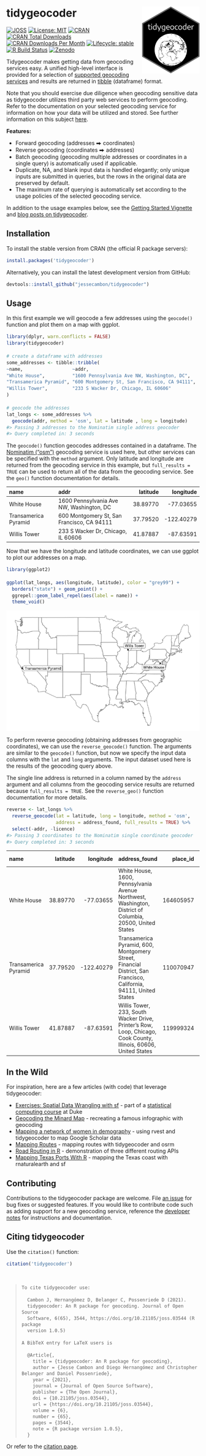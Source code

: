 
<!-- README.md is generated from README.Rmd. Please edit that file directly and reknit -->

# tidygeocoder<a href='https://jessecambon.github.io/tidygeocoder/'><img src="man/figures/tidygeocoder_hex.png" align="right" width="150"/></a>

<!-- badges: start -->

[![JOSS](https://joss.theoj.org/papers/10.21105/joss.03544/status.svg)](https://doi.org/10.21105/joss.03544)
[![License:
MIT](https://img.shields.io/badge/License-MIT-yellow.svg)](https://github.com/jessecambon/tidygeocoder/blob/master/LICENSE.md)
[![CRAN](https://www.r-pkg.org/badges/version/tidygeocoder)](https://cran.r-project.org/package=tidygeocoder)
[![CRAN Total
Downloads](http://cranlogs.r-pkg.org/badges/grand-total/tidygeocoder)](https://CRAN.R-project.org/package=tidygeocoder)
[![CRAN Downloads Per
Month](http://cranlogs.r-pkg.org/badges/tidygeocoder)](https://cran.r-project.org/package=tidygeocoder)
[![Lifecycle:
stable](https://img.shields.io/badge/lifecycle-stable-brightgreen.svg)](https://lifecycle.r-lib.org/articles/stages.html#stable)
[![R Build
Status](https://github.com/jessecambon/tidygeocoder/workflows/R-CMD-check/badge.svg)](https://github.com/jessecambon/tidygeocoder/actions?workflow=R-CMD-check)
[![Zenodo](https://zenodo.org/badge/DOI/10.5281/zenodo.5627341.svg)](https://doi.org/10.5281/zenodo.5627341)
<!-- badges: end -->

Tidygeocoder makes getting data from geocoding services easy. A unified
high-level interface is provided for a selection of [supported geocoding
services](https://jessecambon.github.io/tidygeocoder/articles/geocoder_services.html)
and results are returned in [tibble](https://tibble.tidyverse.org/)
(dataframe) format.

Note that you should exercise due diligence when geocoding sensitive
data as tidygeocoder utilizes third party web services to perform
geocoding. Refer to the documentation on your selected geocoding service
for information on how your data will be utilized and stored. See
further information on this subject
[here](https://jessecambon.github.io/tidygeocoder/articles/geocoder_services.html#data-privacy).

**Features:**

-   Forward geocoding (addresses ⮕ coordinates)
-   Reverse geocoding (coordinates ⮕ addresses)
-   Batch geocoding (geocoding multiple addresses or coordinates in a
    single query) is automatically used if applicable.
-   Duplicate, NA, and blank input data is handled elegantly; only
    unique inputs are submitted in queries, but the rows in the original
    data are preserved by default.
-   The maximum rate of querying is automatically set according to the
    usage policies of the selected geocoding service.

In addition to the usage examples below, see the [Getting Started
Vignette](https://jessecambon.github.io/tidygeocoder/articles/tidygeocoder.html)
and [blog posts on
tidygeocoder](https://jessecambon.github.io/tag/tidygeocoder).

## Installation

To install the stable version from CRAN (the official R package
servers):

``` r
install.packages('tidygeocoder')
```

Alternatively, you can install the latest development version from
GitHub:

``` r
devtools::install_github("jessecambon/tidygeocoder")
```

## Usage

In this first example we will geocode a few addresses using the
`geocode()` function and plot them on a map with ggplot.

``` r
library(dplyr, warn.conflicts = FALSE)
library(tidygeocoder)

# create a dataframe with addresses
some_addresses <- tibble::tribble(
~name,                  ~addr,
"White House",          "1600 Pennsylvania Ave NW, Washington, DC",
"Transamerica Pyramid", "600 Montgomery St, San Francisco, CA 94111",     
"Willis Tower",         "233 S Wacker Dr, Chicago, IL 60606"                                  
)

# geocode the addresses
lat_longs <- some_addresses %>%
  geocode(addr, method = 'osm', lat = latitude , long = longitude)
#> Passing 3 addresses to the Nominatim single address geocoder
#> Query completed in: 3 seconds
```

The `geocode()` function geocodes addresses contained in a dataframe.
The [Nominatim (“osm”)](https://nominatim.org/) geocoding service is
used here, but other services can be specified with the `method`
argument. Only latitude and longitude are returned from the geocoding
service in this example, but `full_results = TRUE` can be used to return
all of the data from the geocoding service. See the `geo()` function
documentation for details.

| name                 | addr                                       | latitude |  longitude |
|:---------------------|:-------------------------------------------|---------:|-----------:|
| White House          | 1600 Pennsylvania Ave NW, Washington, DC   | 38.89770 |  -77.03655 |
| Transamerica Pyramid | 600 Montgomery St, San Francisco, CA 94111 | 37.79520 | -122.40279 |
| Willis Tower         | 233 S Wacker Dr, Chicago, IL 60606         | 41.87887 |  -87.63591 |

Now that we have the longitude and latitude coordinates, we can use
ggplot to plot our addresses on a map.

``` r
library(ggplot2)

ggplot(lat_longs, aes(longitude, latitude), color = "grey99") +
  borders("state") + geom_point() +
  ggrepel::geom_label_repel(aes(label = name)) +
  theme_void()
```

<img src="man/figures/README-usamap-1.png" style="display: block; margin: auto;" />

To perform reverse geocoding (obtaining addresses from geographic
coordinates), we can use the `reverse_geocode()` function. The arguments
are similar to the `geocode()` function, but now we specify the input
data columns with the `lat` and `long` arguments. The input dataset used
here is the results of the geocoding query above.

The single line address is returned in a column named by the `address`
argument and all columns from the geocoding service results are returned
because `full_results = TRUE`. See the `reverse_geo()` function
documentation for more details.

<!-- 
Removing the licence column is done just to prevent a note from 
occurring in automated CRAN checks for an improper/old link.
-->

``` r
reverse <- lat_longs %>%
  reverse_geocode(lat = latitude, long = longitude, method = 'osm',
                  address = address_found, full_results = TRUE) %>%
  select(-addr, -licence)
#> Passing 3 coordinates to the Nominatim single coordinate geocoder
#> Query completed in: 3 seconds
```

| name                 | latitude |  longitude | address_found                                                                                                     |  place_id | osm_type |    osm_id | osm_lat            | osm_lon             | office      | house_number | road                          | city          | state                | ISO3166-2-lvl4 | postcode | country       | country_code | boundingbox                                          | tourism              | neighbourhood      | building     | suburb | county      |
|:---------------------|---------:|-----------:|:------------------------------------------------------------------------------------------------------------------|----------:|:---------|----------:|:-------------------|:--------------------|:------------|:-------------|:------------------------------|:--------------|:---------------------|:---------------|:---------|:--------------|:-------------|:-----------------------------------------------------|:---------------------|:-------------------|:-------------|:-------|:------------|
| White House          | 38.89770 |  -77.03655 | White House, 1600, Pennsylvania Avenue Northwest, Washington, District of Columbia, 20500, United States          | 164605957 | way      | 238241022 | 38.897699700000004 | -77.03655315        | White House | 1600         | Pennsylvania Avenue Northwest | Washington    | District of Columbia | US-DC          | 20500    | United States | us           | 38.8974908 , 38.897911 , -77.0368537, -77.0362519    | NA                   | NA                 | NA           | NA     | NA          |
| Transamerica Pyramid | 37.79520 | -122.40279 | Transamerica Pyramid, 600, Montgomery Street, Financial District, San Francisco, California, 94111, United States | 110070947 | way      |  24222973 | 37.795200550000004 | -122.40279267840137 | NA          | 600          | Montgomery Street             | San Francisco | California           | US-CA          | 94111    | United States | us           | 37.7948854 , 37.7954472 , -122.4031399, -122.4024317 | Transamerica Pyramid | Financial District | NA           | NA     | NA          |
| Willis Tower         | 41.87887 |  -87.63591 | Willis Tower, 233, South Wacker Drive, Printer’s Row, Loop, Chicago, Cook County, Illinois, 60606, United States  | 119999324 | way      |  58528804 | 41.878871700000005 | -87.63590784114558  | NA          | 233          | South Wacker Drive            | Chicago       | Illinois             | US-IL          | 60606    | United States | us           | 41.8785389 , 41.8791932 , -87.6363362, -87.6354746   | NA                   | Printer’s Row      | Willis Tower | Loop   | Cook County |

## In the Wild

For inspiration, here are a few articles (with code) that leverage
tidygeocoder:

-   [Exercises: Spatial Data Wrangling with
    sf](http://www2.stat.duke.edu/courses/Spring21/sta323.001/exercises/lec_12.html) -
    part of a [statistical computing
    course](http://www2.stat.duke.edu/courses/Spring21/sta323.001/) at
    Duke
-   [Geocoding the Minard
    Map](https://www.jla-data.net/eng/minard-map-tidygeocoder/) -
    recreating a famous infographic with geocoding
-   [Mapping a network of women in
    demography](https://www.monicaalexander.com/posts/2021-21-02-mapping/) -
    using rvest and tidygeocoder to map Google Scholar data
-   [Mapping
    Routes](https://bensstats.wordpress.com/2021/10/21/robservations-15-i-reverse-engineered-atlas-co-well-some-of-it/) -
    mapping routes with tidygeocoder and osrm
-   [Road Routing in
    R](https://www.jla-data.net/eng/routing-in-r-context/) -
    demonstration of three different routing APIs
-   [Mapping Texas Ports With
    R](https://www.sharpsightlabs.com/blog/mapping-texas-ports-with-r-part1/) -
    mapping the Texas coast with rnaturalearth and sf

## Contributing

Contributions to the tidygeocoder package are welcome. File [an
issue](https://github.com/jessecambon/tidygeocoder/issues) for bug fixes
or suggested features. If you would like to contribute code such as
adding support for a new geocoding service, reference the [developer
notes](https://jessecambon.github.io/tidygeocoder/articles/developer_notes.html)
for instructions and documentation.

## Citing tidygeocoder

Use the `citation()` function:

``` r
citation('tidygeocoder')
```

</br>

<blockquote>


    To cite tidygeocoder use:

      Cambon J, Hernangómez D, Belanger C, Possenriede D (2021).
      tidygeocoder: An R package for geocoding. Journal of Open Source
      Software, 6(65), 3544, https://doi.org/10.21105/joss.03544 (R package
      version 1.0.5)

    A BibTeX entry for LaTeX users is

      @Article{,
        title = {tidygeocoder: An R package for geocoding},
        author = {Jesse Cambon and Diego Hernangómez and Christopher Belanger and Daniel Possenriede},
        year = {2021},
        journal = {Journal of Open Source Software},
        publisher = {The Open Journal},
        doi = {10.21105/joss.03544},
        url = {https://doi.org/10.21105/joss.03544},
        volume = {6},
        number = {65},
        pages = {3544},
        note = {R package version 1.0.5},
      }

</blockquote>

Or refer to the [citation
page](https://jessecambon.github.io/tidygeocoder/authors.html).

